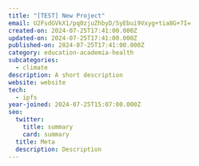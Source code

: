```yaml
---
title: "[TEST] New Project"
email: U2FsdGVkX1/pq0zjuZhbyD/SyEbui9Vxyg+tia8G+7I=
created-on: 2024-07-25T17:41:00.000Z
updated-on: 2024-07-25T17:41:00.000Z
published-on: 2024-07-25T17:41:00.000Z
category: education-academia-health
subcategories:
  - climate
description: A short description
website: website
tech:
  - ipfs
year-joined: 2024-07-25T15:07:00.000Z
seo:
  twitter:
    title: summary
    card: summary
  title: Meta
  description: Description
---
```

